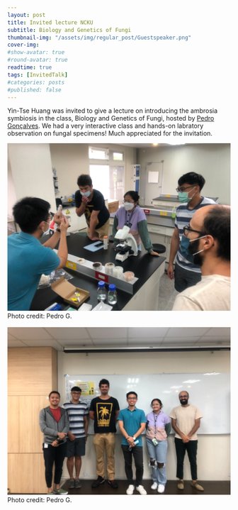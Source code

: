 ```yaml
---
layout: post
title: Invited lecture NCKU
subtitle: Biology and Genetics of Fungi 
thumbnail-img: "/assets/img/regular_post/Guestspeaker.png"
cover-img:
#show-avatar: true
#round-avatar: true
readtime: true
tags: [InvitedTalk]
#categories: posts
#published: false
---
```


Yin-Tse Huang was invited to give a lecture on introducing the ambrosia symbiosis in the class, Biology and Genetics of Fungi, hosted by [Pedro Gonçalves](https://www.goncalves-lab.com/home). 
We had a very interactive class and hands-on labratory observation on fungal specimens! Much appreciated for the invitation.<br>

![](/assets/img/regular_post/2022NCKUlecture1.jpg)<br>
Photo credit: Pedro G.<br>
<br>
![](/assets/img/regular_post/2022NCKUlecture2.jpg)<br>
Photo credit: Pedro G.<br>
